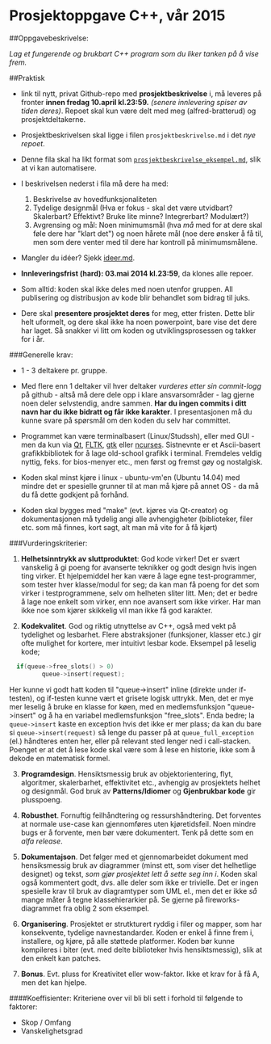 Prosjektoppgave C++, vår 2015
===================================

##Oppgavebeskrivelse:

*Lag et fungerende og brukbart C++ program som du liker tanken på å vise frem.*

##Praktisk

- link til nytt, privat Github-repo med **prosjektbeskrivelse** i, må leveres på fronter **innen fredag 10.april kl.23:59.** *(senere innlevering spiser av tiden deres)*. Repoet skal kun være delt med meg (alfred-bratterud) og prosjektdeltakerne. 

- Prosjektbeskrivelsen skal ligge i filen `prosjektbeskrivelse.md` i det *nye repoet*. 
- Denne fila skal ha likt format som [`prosjektbeskrivelse_eksempel.md`](./prosjektbeskrivelse_eksempel.md), slik at vi kan automatisere.
- I beskrivelsen nederst i fila må dere ha med: 
    1. Beskrivelse av hovedfunksjonaliteten  		       
    2. Tydelige designmål (Hva er fokus - skal det være utvidbart? Skalerbart? Effektivt? Bruke lite minne? Integrerbart? Modulært?)
    2. Avgrensing og mål: Noen minimumsmål (hva *må* med for at dere skal føle dere har "klart det") og noen hårete mål (noe dere ønsker å få til, men som dere venter med til dere har kontroll på minimumsmålene.

- Mangler du idéer? Sjekk [ideer.md](ideer.md).

- **Innleveringsfrist (hard):  03.mai 2014 kl.23:59**, da klones alle repoer.

- Som alltid: koden skal ikke deles med noen utenfor gruppen. All publisering og distribusjon av kode blir behandlet som bidrag til juks.

- Dere skal **presentere prosjektet deres** for meg, etter fristen. Dette blir helt uformelt, og dere skal ikke ha noen powerpoint, bare vise det dere har laget. Så snakker vi litt om koden og utviklingsprosessen og takker for i år.



###Generelle krav: 

  * 1 - 3 deltakere pr. gruppe. 

  * Med flere enn 1 deltaker vil hver deltaker *vurderes etter sin commit-logg* på github - altså må dere dele opp i klare ansvarsområder - lag gjerne noen deler selvstendig, andre sammen. **Har du ingen commits i ditt navn har du ikke bidratt og får ikke karakter**. I presentasjonen må du kunne svare på spørsmål om den koden du selv har committet. 

  * Programmet kan være terminalbasert (Linux/Studssh), eller med GUI - men da kun via [Qt](http://qt-project.org), [FLTK](http://fltk.org), [gtk](http://www.gtk.org/) eller [ncurses](http://www.gnu.org/software/ncurses/). Sistnevnte er et Ascii-basert grafikkbibliotek for å lage old-school grafikk i terminal. Fremdeles veldig nyttig, feks. for bios-menyer etc., men først og fremst gøy og nostalgisk.

  * Koden skal minst kjøre i linux - ubuntu-vm'en (Ubuntu 14.04) med mindre det er spesielle grunner til at man må kjøre på annet OS - da må du få dette godkjent på forhånd.

  * Koden skal bygges med "make" (evt. kjøres via Qt-creator) og dokumentasjonen må tydelig angi alle avhengigheter (biblioteker, filer etc. som må finnes, kort sagt, alt man må vite for å få kjørt)

###Vurderingskriterier:
  1. **Helhetsinntrykk av sluttproduktet**: God kode virker! Det er svært vanskelig å gi poeng for avanserte teknikker og godt design hvis ingen ting virker. Et hjelpemiddel her kan være å lage egne test-programmer, som tester hver klasse/modul for seg; da kan man få poeng for det som virker i testprogrammene, selv om helheten sliter litt. Men; det er bedre å lage noe enkelt som virker, enn noe avansert som ikke virker. Har man ikke noe som kjører skikkelig vil man ikke få god karakter.

  2. **Kodekvalitet**.  God og riktig utnyttelse av C++, også med vekt på tydelighet og lesbarhet. Flere abstraksjoner (funksjoner, klasser etc.) gir ofte mulighet for kortere, mer intuitivt lesbar kode. Eksempel på leselig kode;
  ```c++ 
	if(queue->free_slots() > 0)
           queue->insert(request);
  ```
  Her kunne vi godt hatt koden til "queue->insert" inline (direkte under if-testen), og if-testen kunne vært et grisete logisk uttrykk. Men, det er mye mer leselig å bruke en klasse for køen, med en medlemsfunksjon "queue->insert" og å ha en variabel medlemsfunksjon "free_slots". Enda bedre; la `queue->insert` kaste en exception hvis det ikke er mer plass; da kan du bare si `queue->insert(request)` så lenge du passer på at `queue_full_exception` (el.) håndteres enten her, eller på relevant sted lenger ned i call-stacken. Poenget er at det å lese kode skal være som å lese en historie, ikke som å dekode en matematisk formel.

  3. **Programdesign**. Hensiktsmessig bruk av objektorientering, flyt, algoritmer, skalerbarhet, effektivitet etc., avhengig av prosjektets helhet og designmål. God bruk av **Patterns/Idiomer** og **Gjenbrukbar kode** gir plusspoeng.

  4. **Robusthet**. Fornuftig feilhåndtering og ressurshåndtering. Det forventes at normale use-case kan gjennomføres uten kjøretidsfeil. Noen mindre bugs er å forvente, men bør være dokumentert. Tenk på dette som en *alfa release*.

  5. **Dokumentajson**.  Det følger med et gjennomarbeidet dokument med hensiksmessig bruk av diagrammer (minst ett, som viser det helhetlige designet) og tekst, *som gjør prosjektet lett å sette seg inn i*. Koden skal også kommentert godt, dvs. alle deler som ikke er trivielle. Det er ingen spesielle krav til bruk av diagramtyper som UML el., men det er ikke *så* mange måter å tegne klassehierarkier på. Se gjerne på fireworks-diagrammet fra oblig 2 som eksempel.

  6. **Organisering**. Prosjektet er strutkturert ryddig i filer og mapper, som har konsekvente, tydelige navnestandarder. Koden er enkel å finne frem i, installere, og kjøre, på alle støttede platformer. Koden bør kunne kompileres i biter (evt. med delte biblioteker hvis hensiktsmessig), slik at den enkelt kan patches.

  7. **Bonus**. Evt. pluss for Kreativitet eller wow-faktor. Ikke et krav for å få A, men det kan hjelpe.

####Koeffisienter:
Kriteriene over vil bli bli sett i forhold til følgende to faktorer:

- Skop / Omfang
- Vanskelighetsgrad

